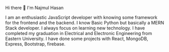 Hi there 👋 I'm Najmul Hasan

I am an enthusiastic JavaScript developer with knowing some framework for the frontend and the backend. I know Basic Python but basically a MERN Stack developer. I always focus on learning new technology. I have completed my graduation in Electrical and Electronic Engineering from Eastern University. I have done some projects with React, MongoDB, Express, Bootstrap, firebase.


<!--
**nhnajmul17/nhnajmul17** is a ✨ _special_ ✨ repository because its `README.md` (this file) appears on your GitHub profile.

Here are some ideas to get you started:

- 🔭 I’m currently working on ...
- 🌱 I’m currently learning ...
- 👯 I’m looking to collaborate on ...
- 🤔 I’m looking for help with ...
- 💬 Ask me about ...
- 📫 How to reach me: ...
- 😄 Pronouns: ...
- ⚡ Fun fact: ...
-->

